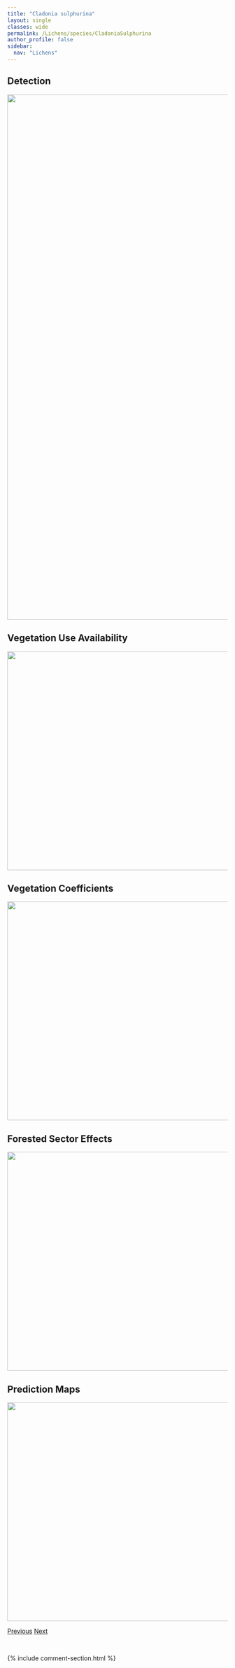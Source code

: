 ```yaml
---
title: "Cladonia sulphurina"
layout: single
classes: wide
permalink: /Lichens/species/CladoniaSulphurina
author_profile: false
sidebar:
  nav: "Lichens"
---
```


<h2>Detection</h2>

<a href="https://drive.google.com/uc?export=view&id=1mFNSZud2rRoZ9VIuh_KQRSu4nPZhUy9C">
<img src="https://drive.google.com/uc?export=view&id=1mFNSZud2rRoZ9VIuh_KQRSu4nPZhUy9C" height = "1200" width = "800">
</a>


<h2>Vegetation Use Availability</h2>

<a href="https://drive.google.com/uc?export=view&id=1A8B4kTk-FGx1TbBAy8L0h2TDzt39g0ka">
<img src="https://drive.google.com/uc?export=view&id=1A8B4kTk-FGx1TbBAy8L0h2TDzt39g0ka" height = "500" width = "1000">
</a>


<h2>Vegetation Coefficients</h2>

<a href="https://drive.google.com/uc?export=view&id=1dh9a0VmN-ZcQykcAa4sxZasl4LaowbA0">
<img src="https://drive.google.com/uc?export=view&id=1dh9a0VmN-ZcQykcAa4sxZasl4LaowbA0" height = "500" width = "1000">
</a>


<h2>Forested Sector Effects</h2>

<a href="https://drive.google.com/uc?export=view&id=1gT7D3ASx-ZsEj_s3f1h0wP0qwxTSnbUN">
<img src="https://drive.google.com/uc?export=view&id=1gT7D3ASx-ZsEj_s3f1h0wP0qwxTSnbUN" height = "500" width = "1000">
</a>


<h2>Prediction Maps</h2>

<a href="https://drive.google.com/uc?export=view&id=1Fb3nTusDaTLSSFApoZ4Y0Dp5OS00RA1l">
<img src="https://drive.google.com/uc?export=view&id=1Fb3nTusDaTLSSFApoZ4Y0Dp5OS00RA1l" height = "500" width = "1000">
</a>


<a href="/DevelopmentWebsite/Lichens/species/CladoniaSubulata" class="pagination--pager" title="Cladonia subulata">Previous</a> <a href="/DevelopmentWebsite/Lichens/species/CladoniaSymphycarpa" class="pagination--pager" title="Cladonia symphycarpa">Next</a>

<p>&nbsp;</p>

{% include comment-section.html %}
